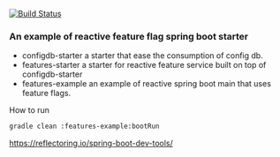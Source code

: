 [![Build Status](https://travis-ci.org/barakb/tarters.svg?branch=master)](https://travis-ci.org/barakb/tarters)
### An example of reactive feature flag spring boot starter 

* configdb-starter a starter that ease the consumption of config db.
* features-starter a starter for reactive feature service built on top of configdb-starter
* features-example an example of reactive spring boot main that uses feature flags.

How to run


```bash
gradle clean :features-example:bootRun
```

https://reflectoring.io/spring-boot-dev-tools/


